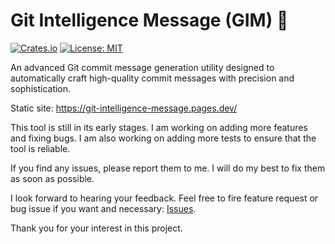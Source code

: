 # Git Intelligence Message (GIM) 🚀

[![Crates.io](https://img.shields.io/crates/v/git-intelligence-message)](https://crates.io/crates/git-intelligence-message)
[![License: MIT](https://img.shields.io/badge/License-MIT-yellow.svg)](https://opensource.org/licenses/MIT)

An advanced Git commit message generation utility designed to automatically craft high-quality commit messages with precision and sophistication.

Static site: https://git-intelligence-message.pages.dev/ 

This tool is still in its early stages. I am working on adding more features and fixing bugs. I am also working on adding more tests to ensure that the tool is reliable.

If you find any issues, please report them to me. I will do my best to fix them as soon as possible.

I look forward to hearing your feedback. Feel free to fire feature request or bug issue if you want and necessary: [Issues](https://github.com/davelet/git-intelligence-message/issues/new).

Thank you for your interest in this project.
